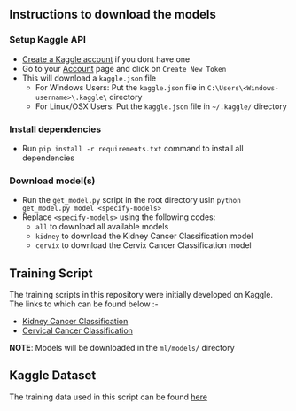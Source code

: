 ## Instructions to download the models

### Setup Kaggle API
- [Create a Kaggle account](https://www.kaggle.com/account/login?phase=startRegisterTab) if you dont have one
- Go to your [Account](https://www.kaggle.com/settings/account) page and click on `Create New Token`
- This will download a `kaggle.json` file
  - For Windows Users: Put the `kaggle.json` file in `C:\Users\<Windows-username>\.kaggle\` directory
  - For Linux/OSX Users: Put the `kaggle.json` file in `~/.kaggle/` directory

### Install dependencies
- Run `pip install -r requirements.txt` command to install all dependencies

### Download model(s)
- Run the `get_model.py` script in the root directory usin `python get_model.py model <specify-models>`
- Replace `<specify-models>` using the following codes:
  - `all` to download all available models
  - `kidney` to download the Kidney Cancer Classification model
  - `cervix` to download the Cervix Cancer Classification model

## Training Script

The training scripts in this repository were initially developed on Kaggle. The links to which can be found below :-

- <a href="https://www.kaggle.com/code/arjunbasandrai/kidney-cancer-classification-99-5" target="_blank">Kidney Cancer Classification</a>
- <a href="https://www.kaggle.com/code/arjunbasandrai/cervical-cancer-classification-99-15" target="_blank">Cervical Cancer Classification</a>

**NOTE**: Models will be downloaded in the `ml/models/` directory

## Kaggle Dataset

The training data used in this script can be found [here](https://www.kaggle.com/datasets/arjunbasandrai/medical-scan-classification-dataset)
